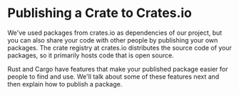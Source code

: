 # Publishing a Crate to Crates.io

We've used packages from crates.io as dependencies of our project, but you can also share your
code with other people by publishing your own packages. The crate registry at crates.io distributes
the source code of your packages, so it primarily hosts code that is open source.

Rust and Cargo have features that make your published package easier for people to find and use.
We'll talk about some of these features next and then explain how to publish a package.
